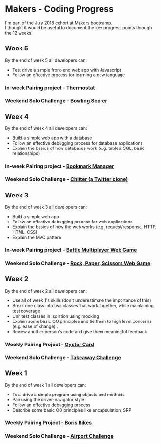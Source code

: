 Makers - Coding Progress
========================

I'm part of the July 2018 cohort at Makers bootcamp.  
I thought it would be useful to document the key progress points through the 12 weeks.

Week 5
------

By the end of week 5 all developers can:

- Test drive a simple front-end web app with Javascript  
- Follow an effective process for learning a new language 

### In-week Pairing project - Thermostat

### Weekend Solo Challenge - [Bowling Scorer](https://github.com/Whatapalaver/bowling-challenge)

Week 4
------

By the end of week 4 all developers can:

- Build a simple web app with a database
- Follow an effective debugging process for database applications
- Explain the basics of how databases work (e.g. tables, SQL, basic relationships)

### In-week Pairing project - [Bookmark Manager](https://github.com/Whatapalaver/bookmark_manager)

### Weekend Solo Challenge - [Chitter (a Twitter clone)](https://github.com/Whatapalaver/chitter-challenge)

Week 3
------

By the end of week 3 all developers can:

- Build a simple web app
- Follow an effective debugging process for web applications
- Explain the basics of how the web works (e.g. request/response, HTTP, HTML, CSS)
- Explain the MVC pattern

### In-week Pairing project - [Battle Multiplayer Web Game](https://github.com/Whatapalaver/battle)

### Weekend Solo Challenge - [Rock, Paper, Scissors Web Game](https://github.com/Whatapalaver/rps-challenge)

Week 2
------

By the end of week 2 all developers can:

- Use all of week 1's skills (don't underestimate the importance of this)  
- Break one class into two classes that work together, while maintaining test coverage  
- Unit test classes in isolation using mocking  
- Explain some basic OO principles and tie them to high level concerns (e.g. ease of change) . 
- Review another person's code and give them meaningful feedback  

### Weekly Pairing Project - [Oyster Card](https://github.com/Whatapalaver/oyster_card)

### Weekend Solo Challenge - [Takeaway Challenge](https://github.com/Whatapalaver/takeaway-challenge)

Week 1
------

By the end of week 1 all developers can:

- Test-drive a simple program using objects and methods
- Pair using the driver-navigator style
- Follow an effective debugging process
- Describe some basic OO principles like encapsulation, SRP 

### Weekly Pairing Project - [Boris Bikes](https://github.com/Whatapalaver/boris_bikes)

### Weekend Solo Challenge - [Airport Challenge](https://github.com/Whatapalaver/airport_challenge)

